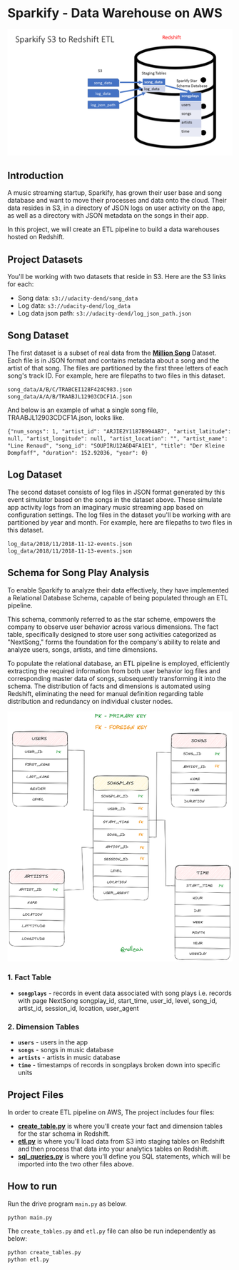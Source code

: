 # Sparkify - Data Warehouse on AWS

![ETL](assets/sparkify-s3-to-redshift-etl.png)
## Introduction
A music streaming startup, Sparkify, has grown their user base and song database and want to move their processes and data onto the cloud. Their data resides in S3, in a directory of JSON logs on user activity on the app, as well as a directory with JSON metadata on the songs in their app.

In this project, we will create an ETL pipeline to build a data warehouses hosted on Redshift.

## Project Datasets
You'll be working with two datasets that reside in S3. Here are the S3 links for each:
* Song data: `s3://udacity-dend/song_data`
* Log data: `s3://udacity-dend/log_data`
* Log data json path: `s3://udacity-dend/log_json_path.json`

## Song Dataset
The first dataset is a subset of real data from the **[Million Song](http://millionsongdataset.com/)** Dataset. Each file is in JSON format and contains metadata about a song and the artist of that song. The files are partitioned by the first three letters of each song's track ID. For example, here are filepaths to two files in this dataset.

```
song_data/A/B/C/TRABCEI128F424C983.json
song_data/A/A/B/TRAABJL12903CDCF1A.json
```

And below is an example of what a single song file, TRAABJL12903CDCF1A.json, looks like.
```
{"num_songs": 1, "artist_id": "ARJIE2Y1187B994AB7", "artist_latitude": null, "artist_longitude": null, "artist_location": "", "artist_name": "Line Renaud", "song_id": "SOUPIRU12A6D4FA1E1", "title": "Der Kleine Dompfaff", "duration": 152.92036, "year": 0}
```

## Log Dataset
The second dataset consists of log files in JSON format generated by this event simulator based on the songs in the dataset above. These simulate app activity logs from an imaginary music streaming app based on configuration settings.
The log files in the dataset you'll be working with are partitioned by year and month. For example, here are filepaths to two files in this dataset.

```
log_data/2018/11/2018-11-12-events.json
log_data/2018/11/2018-11-13-events.json
```

## Schema for Song Play Analysis

To enable Sparkify to analyze their data effectively, they have implemented a Relational Database Schema, capable of being populated through an ETL pipeline.

This schema, commonly referred to as the star scheme, empowers the company to observe user behavior across various dimensions. The fact table, specifically designed to store user song activities categorized as "NextSong," forms the foundation for the company's ability to relate and analyze users, songs, artists, and time dimensions.

To populate the relational database, an ETL pipeline is employed, efficiently extracting the required information from both user behavior log files and corresponding master data of songs, subsequently transforming it into the schema. The distribution of facts and dimensions is automated using Redshift, eliminating the need for manual definition regarding table distribution and redundancy on individual cluster nodes.

![Schema](assets/schema.png)

### 1. Fact Table
* **`songplays`** - records in event data associated with song plays i.e. records with page NextSong
songplay_id, start_time, user_id, level, song_id, artist_id, session_id, location, user_agent

### 2. Dimension Tables
* **`users`** - users in the app
* **`songs`** - songs in music database
* **`artists`** - artists in music database
* **`time`** - timestamps of records in songplays broken down into specific units

##  Project Files

In order to create ETL pipeline on AWS, The project includes four files:
* **[create_table.py](create_table.py)** is where you'll create your fact and dimension tables for the star schema in Redshift.
* **[etl.py](etl.py)** is where you'll load data from S3 into staging tables on Redshift and then process that data into your analytics tables on Redshift.
* **[sql_queries.py](sql_queries.py)** is where you'll define you SQL statements, which will be imported into the two other files above.

## How to run
Run the drive program ```main.py``` as below.
```
python main.py
``` 

The ```create_tables.py``` and ```etl.py``` file can also be run independently as below:
```
python create_tables.py 
python etl.py 
```